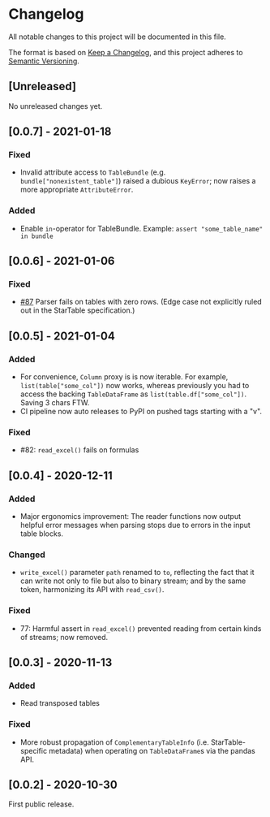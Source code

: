 # Changelog

All notable changes to this project will be documented in this file.

The format is based on [Keep a Changelog](https://keepachangelog.com/en/1.0.0/),
and this project adheres to [Semantic Versioning](https://semver.org/spec/v2.0.0.html).

## [Unreleased]

No unreleased changes yet. 

## [0.0.7] - 2021-01-18

### Fixed
- Invalid attribute access to `TableBundle` (e.g. `bundle["nonexistent_table"]`) raised a dubious `KeyError`; now raises a more appropriate `AttributeError`.

### Added
- Enable `in`-operator for TableBundle. Example: `assert "some_table_name" in bundle`

## [0.0.6] - 2021-01-06

### Fixed

- [#87](https://github.com/startable/pdtable/issues/87) Parser fails on tables with zero rows. (Edge case not explicitly ruled out in the StarTable specification.)

## [0.0.5] - 2021-01-04

### Added

- For convenience, `Column` proxy is is now iterable. For example, `list(table["some_col"])` now works, whereas previously you had to access the backing `TableDataFrame` as `list(table.df["some_col"])`. Saving 3 chars FTW. 
- CI pipeline now auto releases to PyPI on pushed tags starting with a "v". 

### Fixed

- \#82: `read_excel()` fails on formulas 

## [0.0.4] - 2020-12-11

### Added

- Major ergonomics improvement: The reader functions now output helpful error messages when parsing stops due to errors in the input table blocks.

### Changed

- `write_excel()` parameter `path` renamed to `to`, reflecting the fact that it can write not only to file but also to binary stream; and by the same token, harmonizing its API with `read_csv()`. 

### Fixed

- 77: Harmful assert in `read_excel()` prevented reading from certain kinds of streams; now removed.


## [0.0.3] - 2020-11-13

### Added

- Read transposed tables 

### Fixed

- More robust propagation of `ComplementaryTableInfo` (i.e. StarTable-specific metadata) when operating on `TableDataFrame`s via the pandas API.  

## [0.0.2] - 2020-10-30

First public release. 

